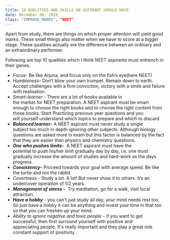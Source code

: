 ```yaml
---
title: 10 QUALITIES AND SKILLS AN ASPIRANT SHOULD HAVE!
date: December 08, 2020
Class: "IMPROVE MARKS", "NEET"
---
```


Apart from study, there are things on which proper attention will yield good marks. These small things also matter when we have to score at a bigger stage. These qualities actually are the difference between an ordinary and an extraordinary performer.

Following are top 10 qualities which I think NEET aspirants must entrench in their genes.

- _Focus_- Be like Arjuna, and focus only on the fish’s eye(here NEET)
- _Humbleness_- Don’t blow your own trumpet. Remain down to earth. Accept challenges with a firm conviction, victory with a smile and failure with realisation.
- *Smart-learner* - There are a lot of books available in the market for NEET preparation. A NEET aspirant must be smart enough to choose the right books and to choose the right content from those books. Start Practicing previous year questions and you will yourself understand which topics to prepare and which to discard.
- **_Balanced learner_-** A NEET aspirant must never study a single subject too much in depth ignoring other subjects. Although biology questions are asked more in exam but this factor is balanced by the fact that they are easier than physics and chemistry questions.
- **_One who pushes limits_-**  A NEET aspirant must have the potential to push his/her limit gradually day by day, i.e. one must gradually increase the amount of studies and hard-work as the days progress.
- **_Consistency_-** Proceed towards your goal with average speed. Be like the turtle and not the rabbit.
- *Covertness* - Study a lot. A lot! But never show it to others. It’s an undercover operation of 1/2 years.
- ***Management of stress* -**  Try meditation, go for a walk, visit local attraction.
- **_Have a hobby_** - you can't just study all day, your mind needs rest too. So just have a hobby it can be anything and invest your time in that too so that you can freshen up your mind.
- *Ability to ignore negative and toxic people* - if you want to get successful, then first surround yourself with positive and appreciating people. It's really important and they play a great role constant support of positivity .
